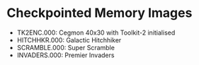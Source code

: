 Checkpointed Memory Images
==========================
- TK2ENC.000: Cegmon 40x30 with Toolkit-2 initialised
- HITCHHKR.000: Galactic Hitchhiker
- SCRAMBLE.000: Super Scramble
- INVADERS.000: Premier Invaders
